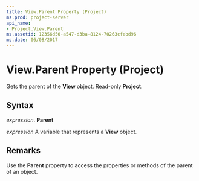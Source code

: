 ```yaml
---
title: View.Parent Property (Project)
ms.prod: project-server
api_name:
- Project.View.Parent
ms.assetid: 12356d50-a547-d3ba-8124-70263cfebd96
ms.date: 06/08/2017
---
```



# View.Parent Property (Project)

Gets the parent of the  **View** object. Read-only **Project**.


## Syntax

 _expression_. **Parent**

 _expression_ A variable that represents a **View** object.


## Remarks

Use the  **Parent** property to access the properties or methods of the parent of an object.


